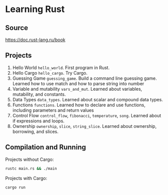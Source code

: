 # Learning Rust

## Source

https://doc.rust-lang.ru/book

## Projects

1. Hello World `hello_world`. First program in Rust.
2. Hello Cargo `hello_cargo`. Try Cargo.
3. Guessing Game `guessing_game`. Build a command line guessing game. Learned how to use match and how to parse string
   into number
4. Variable and mutability `vars_and_mut`. Learned about variables, mutability, and constants.
5. Data Types `data_types`. Learned about scalar and compound data types.
6. Functions `functions`. Learned how to declare and use functions, including parameters and return values
7. Control Flow `control_flow`, `fibonacci`, `temperature`, `song`. Learned about if expressions and loops.
8. Ownership `ownership`, `slice`, `string_slice`. Learned about ownership, borrowing, and slices.

## Compilation and Running

Projects without Cargo:

```bash
rustc main.rs && ./main
```

Projects with Cargo:

```bash
cargo run
```
